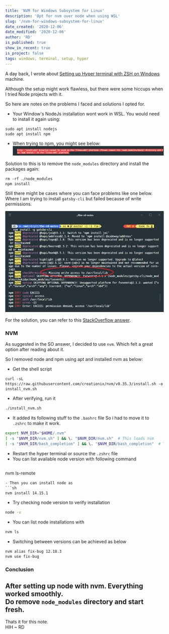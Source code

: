```yaml
---
title: 'NVM for Windows Subsystem for Linux'
description: 'Opt for nvm over node when using WSL'
slug: '/nvm-for-windows-subsystem-for-linux'
date_created: '2020-12-06'
date_modified: '2020-12-06'
author: 'RD'
is_published: true
show_in_recent: true
is_project: false
tags: windows, terminal, setup, hyper
---
```


A day back, I wrote about [Setting up Hyper terminal with ZSH on Windows](/setup-hyper-terminal-with-zsh-on-windows) machine.  

Although the setup might work flawless, but there were some hiccups when I tried Node projects with it.  

So here are notes on the problems I faced and solutions I opted for.  


- Your Window's NodeJs installation wont work in WSL. You would need to install it again using:  
```
sudo apt install nodejs
sudo apt install npm
```
- When trying to npm, you might see below:  
![Remove node modules](./remove-node-modules.png)  
  
Solution to this is to remove the `node_modules` directory and install the packages again:  
```
rm -rf ./node_modules
npm install
```

Still there might be cases where you can face problems like one below.  
Where I am trying to install `gatsby-cli` but failed because of write permissions.  

![](./npm-permission-issue.png)

For the solution, you can refer to this [StackOverflow answer](https://stackoverflow.com/a/40905762/958616).  

### NVM

As suggested in the SO answer, I decided to use `nvm`. Which felt a great option after reading about it.  

So I removed node and npm using apt and installed nvm as below:  

- Get the shell script  
```
curl -sL https://raw.githubusercontent.com/creationix/nvm/v0.35.3/install.sh -o install_nvm.sh
```

- After verifying, run it  
```sh
./install_nvm.sh
```

- It added its following stuff to the `.bashrc` file So i had to move it to `.zshrc` to make it work.
```sh
export NVM_DIR="$HOME/.nvm"
[ -s "$NVM_DIR/nvm.sh" ] && \. "$NVM_DIR/nvm.sh"  # This loads nvm
[ -s "$NVM_DIR/bash_completion" ] && \. "$NVM_DIR/bash_completion"  # This loads nvm bash_complet>
```

- Restart the hyper terminal or source the `.zshrc` file
- You can list available node version with following command  
  ```sh
nvm ls-remote
  ```
- Then you can install node as  
```sh
nvm install 14.15.1
```
- Try checking node version to verify installation  
```sh
node -v
```
- You can list node installations with  
```sh
nvm ls
```
- Switching between versions can be achieved as below  
```sh
nvm alias fix-bug 12.18.3
nvm use fix-bug
```

### Conclusion

After setting up node with nvm. Everything worked smoothly.  
Do remove `node_modules` directory and start fresh.  
----

Thats it for this note.  
HIH
~ RD






